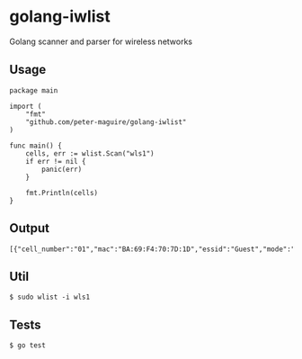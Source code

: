 # golang-iwlist

Golang scanner and parser for wireless networks

## Usage

```
package main

import (
	"fmt"
	"github.com/peter-maguire/golang-iwlist"
)

func main() {
	cells, err := wlist.Scan("wls1")
	if err != nil {
		panic(err)
	}
	
	fmt.Println(cells)
}

```

## Output

```
[{"cell_number":"01","mac":"BA:69:F4:70:7D:1D","essid":"Guest","mode":"Master","frequency":2.432,"frequency_units":"GHz","channel":5,"encryption_key":false,"encryption":"off","signal_quality":70,"signal_total":70,"signal_level":-36}]
```

## Util

```
$ sudo wlist -i wls1 
```

## Tests

```
$ go test
```
